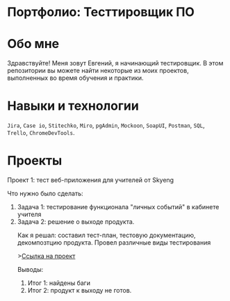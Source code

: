 # Портфолио: Тесттировщик ПО

# Обо мне
Здравствуйте! Меня зовут Евгений, я начинающий тестировщик.
В этом репозитории вы можете найти некоторые из моих проектов, выполненных во время обучения и практики.

# Навыки и технологии
``Jira``, ``Case io``, ``Stitechko``, ``Miro``, ``pgAdmin``, ``Mockoon``,
``SoapUI``, ``Postman``, ``SQL``, ``Trello``, ``ChromeDevTools``.

# Проекты
<p>Проект 1: тест веб-приложения для учителей от Skyeng</p>
<p>Что нужно было сделать:</p>
<ol>
  <li> Задача 1: тестирование функционала "личных событий" в кабинете учителя</li>
  <li> Задача 2: решение о выходе продукта.</li>
<p>Как я решал: составил тест-план, тестовую документацию, декомпозтцию продукта. Провел различные виды тестирования<p>
  ><a href="https://github.com/Evgeny-Kochurov/QA/blob/main/%D0%9F%D1%80%D0%BE%D0%B5%D0%BA%D1%82%201/_637b76d3a593cb822e93b7e3-%D0%9A%D1%83%D1%80%D1%81%D0%BE%D0%B2%D0%B0%D1%8F%201%20%D0%B8%202-070623-155547.pdf">Ссылка на проект</a>
<p>Выводы:</p>
<ol>
  <li> Итог 1: найдены баги</li>
  <li> Итог 2: продукт к выходу не готов.</li>
  </ol>
